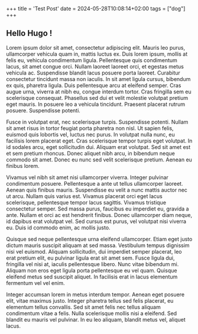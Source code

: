 +++
title = 'Test Post'
date = 2024-05-28T10:08:14+02:00
tags = ["dog"]
+++

## Hello Hugo !

Lorem ipsum dolor sit amet, consectetur adipiscing elit. Mauris leo purus, ullamcorper vehicula quam in, mattis luctus ex. Duis lorem ipsum, mollis at felis eu, vehicula condimentum ligula. Pellentesque quis condimentum lacus, sit amet congue orci. Nullam laoreet laoreet orci, et egestas metus vehicula ac. Suspendisse blandit lacus posuere porta laoreet. Curabitur consectetur tincidunt massa non iaculis. In sit amet ligula cursus, bibendum ex quis, pharetra ligula. Duis pellentesque arcu at eleifend semper. Cras augue urna, viverra at nibh eu, congue interdum tortor. Cras fringilla sem eu scelerisque consequat. Phasellus sed dui et velit molestie volutpat pretium eget mauris. In posuere leo a vehicula tincidunt. Praesent placerat rutrum posuere. Suspendisse potenti.

Fusce in volutpat erat, nec scelerisque turpis. Suspendisse potenti. Nullam sit amet risus in tortor feugiat porta pharetra non nisl. Ut sapien felis, euismod quis lobortis vel, luctus nec purus. In volutpat nulla nunc, eu facilisis lorem placerat eget. Cras scelerisque tempor turpis eget volutpat. In id sodales arcu, eget sollicitudin dui. Aliquam erat volutpat. Sed sit amet est et sem pretium rhoncus. Donec aliquet nibh arcu, in bibendum neque commodo sit amet. Donec eu nunc sed velit scelerisque pretium. Aenean eu finibus lorem.

Vivamus vel nibh sit amet nisi ullamcorper viverra. Integer pulvinar condimentum posuere. Pellentesque a ante ut tellus ullamcorper laoreet. Aenean quis finibus mauris. Suspendisse eu velit a nunc mattis auctor nec ut arcu. Nullam quis varius est. Vivamus placerat orci eget lacus scelerisque, pellentesque tempor lacus sagittis. Vivamus tristique consectetur semper. Sed massa purus, faucibus eu imperdiet eu, gravida a ante. Nullam et orci ac est hendrerit finibus. Donec ullamcorper diam neque, id dapibus erat volutpat vel. Sed cursus est purus, vel volutpat nisi viverra eu. Duis id commodo enim, ac mollis justo.

Quisque sed neque pellentesque urna eleifend ullamcorper. Etiam eget justo dictum mauris suscipit aliquam at sed massa. Vestibulum tempus dignissim nisi vel euismod. Aliquam sollicitudin, dui imperdiet semper placerat, leo erat pretium elit, eu pulvinar ligula erat sit amet sem. Fusce ligula dui, fringilla vel nisi at, iaculis pellentesque libero. Nunc vitae bibendum mi. Aliquam non eros eget ligula porta pellentesque eu vel quam. Quisque eleifend metus sed suscipit aliquet. In facilisis erat in lacus elementum fermentum vel vel enim.

Integer accumsan lorem in metus interdum tempor. Aenean eget posuere elit, vitae maximus justo. Integer pharetra tellus sed felis placerat, eu elementum tellus convallis. Sed sit amet felis nec tellus aliquam condimentum vitae a felis. Nulla scelerisque mollis nisi a eleifend. Sed blandit eu mauris vel pulvinar. In eu leo aliquam, blandit metus vel, aliquet lacus. 
